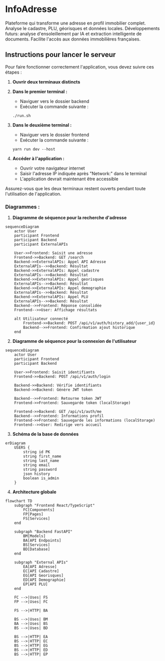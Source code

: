 # InfoAdresse
Plateforme qui transforme une adresse en profil immobilier complet. Analyse le cadastre, PLU, géorisques et données locales. Développements futurs: analyse d'ensoleillement par IA et extraction intelligente de documents. Facilite l'accès aux données immobilières françaises.

## Instructions pour lancer le serveur

Pour faire fonctionner correctement l'application, vous devez suivre ces étapes :

1. **Ouvrir deux terminaux distincts**

2. **Dans le premier terminal :**
   - Naviguer vers le dossier backend
   - Exécuter la commande suivante :
   ```
   ./run.sh
   ```

3. **Dans le deuxième terminal :**
   - Naviguer vers le dossier frontend
   - Exécuter la commande suivante :
   ```
   yarn run dev --host
   ```

5. **Accéder à l'application :**
   - Ouvrir votre navigateur internet
   - Saisir l'adresse IP indiquée après "Network:" dans le terminal
   - L'application devrait maintenant être accessible

Assurez-vous que les deux terminaux restent ouverts pendant toute l'utilisation de l'application.


### Diagrammes :

1. **Diagramme de séquence pour la recherche d'adresse**


```mermaid
sequenceDiagram
    actor User
    participant Frontend
    participant Backend
    participant ExternalAPIs

    User->>Frontend: Saisit une adresse
    Frontend->>Backend: GET /search
    Backend->>ExternalAPIs: Appel API Adresse
    ExternalAPIs-->>Backend: Résultat
    Backend->>ExternalAPIs: Appel cadastre
    ExternalAPIs-->>Backend: Résultat
    Backend->>ExternalAPIs: Appel georisques
    ExternalAPIs-->>Backend: Résultat
    Backend->>ExternalAPIs: Appel demographie
    ExternalAPIs-->>Backend: Résultat
    Backend->>ExternalAPIs: Appel PLU
    ExternalAPIs-->>Backend: Résultat
    Backend-->>Frontend: Réponse consolidée
    Frontend-->>User: Affichage résultats

    alt Utilisateur connecté
        Frontend->>Backend: POST /api/v1/auth/history_add/{user_id}
        Backend-->>Frontend: Confirmation ajout historique
    end
```

2. **Diagramme de séquence pour la connexion de l'utilisateur**

```mermaid
sequenceDiagram
    actor User
    participant Frontend
    participant Backend

    User->>Frontend: Saisit identifiants
    Frontend->>Backend: POST /api/v1/auth/login

    Backend->>Backend: Vérifie identifiants
    Backend->>Backend: Génère JWT token

    Backend-->>Frontend: Retourne token JWT
    Frontend->>Frontend: Sauvegarde token (localStorage)

    Frontend->>Backend: GET /api/v1/auth/me
    Backend-->>Frontend: Informations profil
    Frontend->>Frontend: Sauvegarde les informations (localStorage)
    Frontend-->>User: Redirige vers accueil
```

3. **Schéma de la base de données**

```mermaid
erDiagram
    USERS {
        string id PK
        string first_name
        string last_name
        string email
        string password
        json history
        boolean is_admin
    }
```

4. **Architecture globale**

```mermaid
flowchart TD
    subgraph "Frontend React/TypeScript"
        FC[Components]
        FP[Pages]
        FS[Services]
    end

    subgraph "Backend FastAPI"
        BM[Models]
        BA[API Endpoints]
        BS[Services]
        BD[Database]
    end

    subgraph "External APIs"
        EA[API Adresse]
        EC[API Cadastre]
        EG[API Georisques]
        ED[API Demographie]
        EP[API PLU]
    end

    FC -->|Uses| FS
    FP -->|Uses| FC

    FS -->|HTTP| BA

    BS -->|Uses| BM
    BA -->|Uses| BS
    BS -->|Uses| BD

    BS -->|HTTP| EA
    BS -->|HTTP| EC
    BS -->|HTTP| EG
    BS -->|HTTP| ED
    BS -->|HTTP| EP
```
